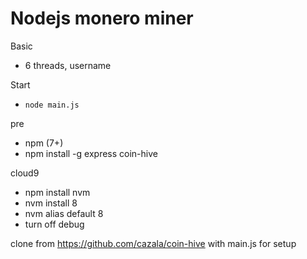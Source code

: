 # Nodejs monero miner

Basic

 * 6 threads, username

Start
 * `node main.js`

pre
 * npm (7+)
 * npm install -g express coin-hive

cloud9
 * npm install nvm
 * nvm install 8
 * nvm alias default 8
 * turn off debug
 
clone from https://github.com/cazala/coin-hive with main.js for setup

